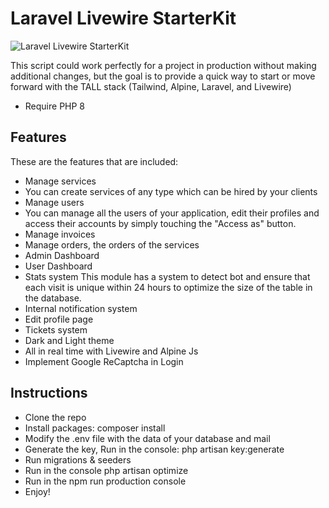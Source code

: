 # Laravel Livewire StarterKit
![Laravel Livewire StarterKit](https://raw.githubusercontent.com/cluzstudio/Laravel-Livewire-StarterKit/main/public/assets/img/preview.jpg)

This script could work perfectly for a project in production without making additional changes, but the goal is to provide a quick way to start or move forward with the TALL stack (Tailwind, Alpine, Laravel, and Livewire)

- Require PHP 8
 
## Features
These are the features that are included:

- Manage services
- You can create services of any type which can be hired by your clients
- Manage users
- You can manage all the users of your application, edit their profiles and access their accounts by simply touching the "Access as" button.
- Manage invoices
- Manage orders, the orders of the services 
- Admin Dashboard
- User Dashboard
- Stats system
This module has a system to detect bot and ensure that each visit is unique within 24 hours to optimize the size of the table in the database.
- Internal notification system
- Edit profile page
- Tickets system
- Dark and Light theme
- All in real time with Livewire and Alpine Js
- Implement Google ReCaptcha in Login

## Instructions
- Clone the repo
- Install packages: composer install 
- Modify the .env file with the data of your database and mail
- Generate the key, Run in the console: php artisan key:generate
- Run migrations & seeders
- Run in the console php artisan optimize
- Run in the npm run production console
- Enjoy!
